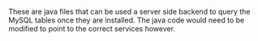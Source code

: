 These are java files that can be used a server side backend to query the MySQL tables once they are installed. The java code would need to be modified to point to the correct services however.